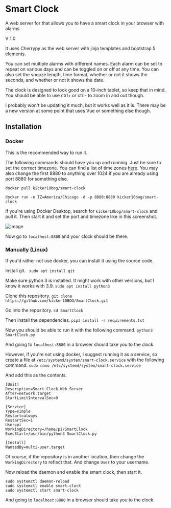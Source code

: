 # Smart Clock
A web server for that allows you to have a smart clock in your browser with alarms.

V 1.0

It uses Cherrypy as the web server with jinja templates and bootstrap 5 elements. 

You can set multiple alarms with different names. Each alarm can be set to repeat on various days and can be toggled on or off at any time. You can also set the snooze length, time format, whether or not it shows the seconds, and whether or not it shows the date. 

The clock is designed to look good on a 10-inch tablet, so keep that in mind. You should be able to use ctrl+ or ctrl- to zoom in and out though. 

I probably won't be updating it much, but it works well as it is. There may be a new version at some point that uses Vue or something else though. 

## Installation

### Docker
This is the recommended way to run it. 

The following commands should have you up and running. Just be sure to set the correct timezone. You can find a list of time zones [here](https://en.wikipedia.org/wiki/List_of_tz_database_time_zones). You may also change the first 8880 to anything over 1024 if you are already using port 8880 for something else. 

```docker pull kicker10bog/smart-clock```

```docker run -e TZ=America/Chicago -d -p 8880:8880 kicker10bog/smart-clock```

If you're using Docker Desktop, search for `kicker10bog/smart-clock` and pull it. Then start it and set the port and timezone like in this screenshot.

![image](./docker-desktop-setup.png)

Now go to `localhost:8880` and your clock should be there. 

### Manually (Linux)
If you'd rather not use docker, you can install it using the source code.

Install git.
``` sudo apt install git```

Make sure python 3 is installed. It might work with other versions, but I know it works with 3.9.
```sudo apt install python3```

Clone this repository. 
```git clone https://github.com/kicker10BOG/SmartClock.git```

Go into the repository.
```cd SmartClock```

Then install the dependencies. 
```pip3 install -r requirements.txt```

Now you should be able to run it with the following command. 
```python3 SmartClock.py```

And going to `localhost:8880` in a browser should take you to the clock. 

However, if you're not using docker, I suggest running it as a service, so create a file at `/etc/systemd/system/smart-clock.service` with the following command. 
```sudo nano /etc/systemd/system/smart-clock.service```

And add this as the contents.
```
[Unit]
Description=Smart Clock Web Server
After=network.target
StartLimitIntervalSec=0

[Service]
Type=simple
Restart=always
RestartSec=1
User=pi
WorkingDirectory=/home/pi/SmartClock
ExecStart=/usr/bin/python3 SmartClock.py

[Install]
WantedBy=multi-user.target
 ```

Of course, if the repository is in another location, then change the `WorkingDirectory` to reflect that. And change `User` to your username. 

Now reload the daemon and enable the smart clock, then start it. 
```
sudo systemctl daemon-reload
sudo systemctl enable smart-clock
sudo systemctl start smart-clock 
 ```

And going to `localhost:8880` in a browser should take you to the clock. 